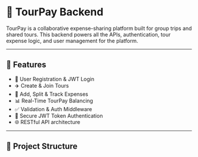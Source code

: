# 🧾 TourPay Backend

TourPay is a collaborative expense-sharing platform built for group trips and shared tours. This backend powers all the APIs, authentication, tour expense logic, and user management for the platform.

---

## 🚀 Features

- 👥 User Registration & JWT Login
- ✈️ Create & Join Tours
- 💸 Add, Split & Track Expenses
- 📊 Real-Time TourPay Balancing
- ✅ Validation & Auth Middleware
- 🔐 Secure JWT Token Authentication
- 🌐 RESTful API architecture

---

## 📁 Project Structure

